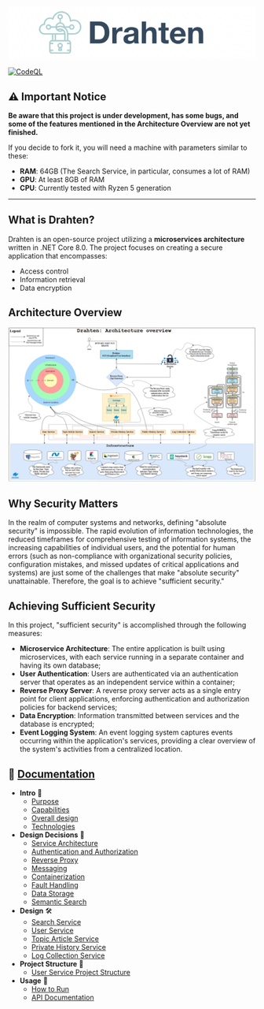 <p align="center">
    <img src="https://raw.githubusercontent.com/JivkoSp/Drahten/master/Assets/logo2.PNG" alt="Logo" width="600">
</p>

[![CodeQL](https://github.com/jivkosp/Drahten/workflows/CodeQL/badge.svg)](https://github.com/jivkosp/Drahten/actions/workflows/codeql.yml)

## ⚠️ Important Notice

**Be aware that this project is under development, has some bugs, and some of the features mentioned in the Architecture Overview are not yet finished.**

If you decide to fork it, you will need a machine with parameters similar to these:

- **RAM**: 64GB (The Search Service, in particular, consumes a lot of RAM)
- **GPU**: At least 8GB of RAM
- **CPU**: Currently tested with Ryzen 5 generation

---

## What is Drahten?

Drahten is an open-source project utilizing a **microservices architecture** written in .NET Core 8.0. The project focuses on creating a secure application that encompasses:
- Access control
- Information retrieval
- Data encryption

## Architecture Overview

![Architecture Overview](https://raw.githubusercontent.com/JivkoSp/Drahten/master/Assets/ArchitectureOverview.PNG)

## Why Security Matters

In the realm of computer systems and networks, defining "absolute security" is impossible. The rapid evolution of information technologies, the reduced timeframes for comprehensive testing of information systems, the increasing capabilities of individual users, and the potential for human errors (such as non-compliance with organizational security policies, configuration mistakes, and missed updates of critical applications and systems) are just some of the challenges that make "absolute security" unattainable. Therefore, the goal is to achieve "sufficient security."

## Achieving Sufficient Security

In this project, "sufficient security" is accomplished through the following measures:

- **Microservice Architecture**: The entire application is built using microservices, with each service running in a separate container and having its own database;
- **User Authentication**: Users are authenticated via an authentication server that operates as an independent service within a container;
- **Reverse Proxy Server**: A reverse proxy server acts as a single entry point for client applications, enforcing authentication and authorization policies for backend services;
- **Data Encryption**: Information transmitted between services and the database is encrypted;
- **Event Logging System**: An event logging system captures events occurring within the application's services, providing a clear overview of the system's activities from a centralized location.

<h2>📖 <a href="https://jivkosp.github.io/Drahten/" target="_blank">Documentation</a></h2>

* **Intro** 📜
    - [Purpose](Docs/intro-purpose.md)
    - [Capabilities](Docs/intro-capabilities.md)
    - [Overall design](Docs/intro-design.md)
    - [Technologies](Docs/intro-technologies.md)
* **Design Decisions** 🧩
    - [Service Architecture](Docs/design-decision-service-architecture.md)
    - [Authentication and Authorization](Docs/design-decision-authentication-and-authorization.md)
    - [Reverse Proxy](Docs/design-decision-reverse-proxy.md)
    - [Messaging](Docs/design-decision-messaging.md)
    - [Containerization](Docs/design-decision-containerization.md)
    - [Fault Handling](Docs/design-decision-fault-handling.md)
    - [Data Storage](Docs/design-decision-data-storage.md)
    - [Semantic Search](Docs/design-decision-semantic-search.md)
* **Design** 🛠️
    - [Search Service](Docs/design-search-service.md)
    - [User Service](Docs/design-user-service.md)
    - [Topic Article Service](Docs/design-topicarticle-service.md)
    - [Private History Service](Docs/design-privatehistory-service.md)
    - [Log Collection Service](Docs/design-logcollection-service.md)
* **Project Structure** 📂
    - [User Service Project Structure](Docs/project-structure-user-service.md)
* **Usage** 🚀
   - [How to Run](Docs/usage-how-to-run.md)
   - [API Documentation](Docs/usage-api-documentation.md)
